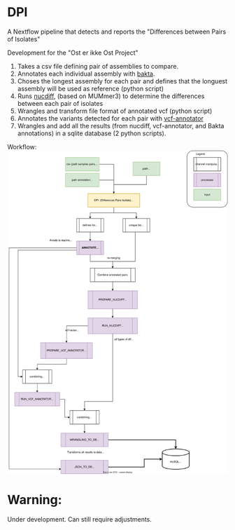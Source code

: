 # DPI

A Nextflow pipeline that detects and reports the "Differences between Pairs of Isolates"

Development for the "Ost er ikke Ost Project"

1. Takes a csv file defining pair of assemblies to compare. 
2. Annotates each individual assembly with [bakta](https://github.com/oschwengers/bakta). 
3. Choses the longest assembly for each pair and defines that the longuest assembly will be used as reference (python script)
4. Runs [nucdiff](https://github.com/uio-cels/NucDiff), (based on MUMmer3) to determine the differences between each pair of isolates
5. Wrangles and transform file format of annotated vcf (python script)
6. Annotates the variants detected for each pair with [vcf-annotator](https://github.com/rpetit3/vcf-annotator)
7. Wrangles and add all the results (from nucdiff, vcf-annotator, and Bakta annotations) in a sqlite database (2 python scripts).  

Workflow: 
![Overivew of Nexflow Pipeline](./documentation/DPI_pipeline.drawio.svg)

# Warning:

Under development. Can still require adjustments.

<!-- outdated 
![Pipeline thoughts - workflow and possible development](./documentation/development_modular_OEIO.svg)
-->